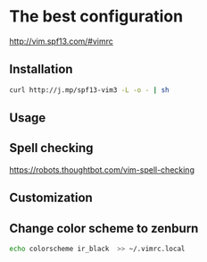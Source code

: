 # The best configuration
http://vim.spf13.com/#vimrc

## Installation
``` bash
curl http://j.mp/spf13-vim3 -L -o - | sh
```
## Usage

## Spell checking
https://robots.thoughtbot.com/vim-spell-checking

## Customization
## Change color scheme to zenburn

``` bash
echo colorscheme ir_black  >> ~/.vimrc.local
```